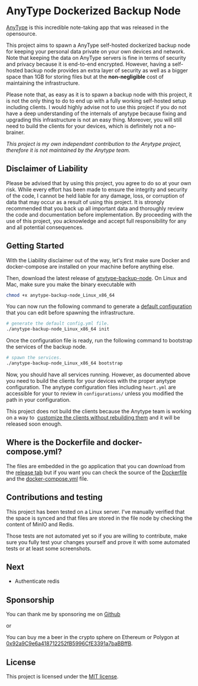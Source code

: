 # AnyType Dockerized Backup Node

[AnyType](https://anytype.io/) is this incredible note-taking app that was released in the
opensource.

This project aims to spawn a AnyType self-hosted dockerized backup node for keeping your personal data private on
your own devices and network. Note that keeping the data on AnyType servers is fine in terms of security and
privacy because it is end-to-end encrypted. However, having a self-hosted backup node provides an extra layer of
security as well as a bigger space than 1GB for storing files but at the **non-negligible** cost of maintaining
the infrastructure.

Please note that, as easy as it is to spawn a backup node with this project, it is not the only thing to do
to end up with a fully working self-hosted setup including clients. I would highly advise not to use this project if
you do not have a deep understanding of the internals of anytype because fixing and upgrading this infrastructure is
not an easy thing. Moreover, you will still need to build the clients for your devices, which is definitely not a
no-brainer.

*This project is my own independant contribution to the Anytype project, therefore it is not maintained by the
Anytype team.*

## Disclaimer of Liability

Please be advised that by using this project, you agree to do so at your own risk. While every effort has been
made to ensure the integrity and security of the code, I cannot be held liable for any damage, loss, or
corruption of data that may occur as a result of using this project. It is strongly recommended that you back
up all important data and thoroughly review the code and documentation before implementation. By proceeding with
the use of this project, you acknowledge and accept full responsibility for any and all potential consequences.

## Getting Started

With the Liability disclaimer out of the way, let's first make sure Docker and docker-compose are installed on your
machine before anything else.

Then, download the latest release of [anytype-backup-node](https://github.com/clems4ever/anytype-backup-node/releases).
On Linux and Mac, make sure you make the binary executable with

```bash
chmod +x anytype-backup-node_Linux_x86_64
```

You can now run the following command to generate a [default configuration](./internal/backupnode/config.yml) that you
can edit before spawning the infrastructure.

```bash
# generate the default config.yml file.
./anytype-backup-node_Linux_x86_64 init
```

Once the configuration file is ready, run the following command to bootstrap the services of the backup node.

```bash
# spawn the services.
./anytype-backup-node_Linux_x86_64 bootstrap
```

Now, you should have all services running. However, as documented above you need to build the clients for your devices with
the proper anytype configuration. The anytype configuration files including `heart.yml` are accessible for your to review in
`configurations/` unless you modified the path in your configuration.

This project does not build the clients because the Anytype team is working on a way to  [customize the clients without rebuilding
them](https://github.com/orgs/anyproto/discussions/17#discussioncomment-6651683) and it will be released soon enough.

## Where is the Dockerfile and docker-compose.yml?

The files are embedded in the go application that you can download from the
[release tab](https://github.com/clems4ever/anytype-backup-node/releases) but if you want you can check the source of the
[Dockerfile](./internal/backupnode/Dockerfile) and the [docker-compose.yml](./internal/backupnode/docker-compose.yml) file.

## Contributions and testing

This project has been tested on a Linux server. I've manually verified that the space is synced and that files are
stored in the file node by checking the content of MinIO and Redis.

Those tests are not automated yet so if you are willing to contribute, make sure you fully test
your changes yourself and prove it with some automated tests or at least some screenshots.

## Next

- Authenticate redis

## Sponsorship

You can thank me by sponsoring me on [Github](https://github.com/sponsors/clems4ever) 

or

You can buy me a beer in the crypto sphere on Ethereum or Polygon at [0x92a9C9e6a418712252fB5996CfE3391a7baBBffB](https://etherscan.io/address/0x92a9C9e6a418712252fB5996CfE3391a7baBBffB).

## License

This project is licensed under the [MIT license](./LICENSE).
